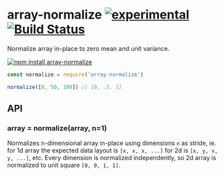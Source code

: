# array-normalize  [![experimental](https://img.shields.io/badge/stability-unstable-yellow.svg)](http://github.com/badges/stability-badges) [![Build Status](https://img.shields.io/travis/dfcreative/array-normalize.svg)](https://travis-ci.org/dfcreative/array-normalize)

Normalize array in-place to zero mean and unit variance.

[![npm install array-normalize](https://nodei.co/npm/array-normalize.png?mini=true)](https://npmjs.org/package/array-normalize/)

```js
const normalize = require('array-normalize')

normalize([0, 50, 100]) // [0, .5, 1]
```

## API

### array = normalize(array, n=1)

Normalizes n-dimensional array in-place using dimensions `n` as stride, ie. for 1d array the expected data layout is `[x, x, x, ...]` for 2d is `[x, y, x, y, ...]`, etc. Every dimension is normalized independently, so 2d array is normalized to unit square `[0, 0, 1, 1]`.
